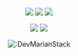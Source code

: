 <p align="center">
  <a href="https://github.com/DevMarianStack"><img src="https://img.shields.io/github/followers/DevMarianStack?style=for-the-badge"></img></a>
  <a href="https://github.com/DevMarianStack"><img src="https://img.shields.io/github/stars/DevMarianStack?style=for-the-badge"></img></a>
  <a href="https://marian.000.pe"><img src="https://img.shields.io/website?down_message=marian.000.pe%20is%20down%21&style=for-the-badge&up_message=marian.000.pe%20is%20up%21&url=https%3A%2F%2Fmarian.000.pe"></img></a>
</p>

<p align="center">
  <a href="https://github.com/DevMarianStack"><img src="https://img.shields.io/badge/python-3670A0?style=for-the-badge&logo=python&logoColor=ffdd54"></a>
  <a href="https://github.com/DevMarianStack"><img src="https://img.shields.io/badge/typescript-%23007ACC.svg?style=for-the-badge&logo=typescript&logoColor=white"></a>
</p>

<p align="center"><img src="https://count.getloli.com/get/@:DevMarianStack" alt=":DevMarianStack" /></p>
